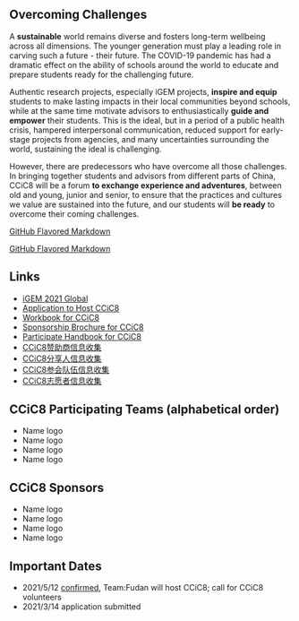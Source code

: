 ## Overcoming Challenges

A **sustainable** world remains diverse and fosters long-term wellbeing across all dimensions. The younger generation must play a leading role in carving such a future - their future. The COVID-19 pandemic has had a dramatic effect on the ability of schools around the world to educate and prepare students ready for the challenging future.

Authentic research projects, especially iGEM projects, **inspire and equip** students to make lasting impacts in their local communities beyond schools, while at the same time motivate advisors to enthusiastically **guide and empower** their students. This is the ideal, but in a period of a public health crisis, hampered interpersonal communication, reduced support for early-stage projects from agencies, and many uncertainties surrounding the world, sustaining the ideal is challenging.
 
However, there are predecessors who have overcome all those challenges. In bringing together students and advisors from different parts of China, CCiC8 will be a forum **to exchange experience and adventures**, between old and young, junior and senior, to ensure that the practices and cultures we value are sustained into the future, and our students will **be ready** to overcome their coming challenges.

[GitHub Flavored Markdown](https://guides.github.com/features/mastering-markdown/)

[GitHub Flavored Markdown](https://guides.github.com/features/mastering-markdown/)

## Links
- [iGEM 2021 Global](https://igem2021global.slack.com)
- [Application to Host CCiC8](https://shimo.im/docs/osqPvsJl3IcnSFlF/)
- [Workbook for CCiC8](https://shimo.im/docs/r2SSnM80etAyLTP1/)
- [Sponsorship Brochure for CCiC8](https://shimo.im/docs/yaWIlYCmSN4ahjwu/)
- [Participate Handbook for CCiC8](https://a.b.c)
- [CCiC8赞助商信息收集](https://a.b.c)
- [CCiC8分享人信息收集](https://a.b.c)
- [CCiC8参会队伍信息收集](https://www.wjx.cn/vj/h4icxcB.aspx)
- [CCiC8志愿者信息收集](https://a.b.c)

## CCiC8 Participating Teams (alphabetical order)
- Name logo
- Name logo
- Name logo
- Name logo

## CCiC8 Sponsors
- Name logo
- Name logo
- Name logo
- Name logo

## Important Dates
- 2021/5/12 [confirmed](https://mp.weixin.qq.com/s/LYhkFu_zWy_HawdHUh7pHw), Team:Fudan will host CCiC8; call for CCiC8 volunteers
- 2021/3/14 application submitted
